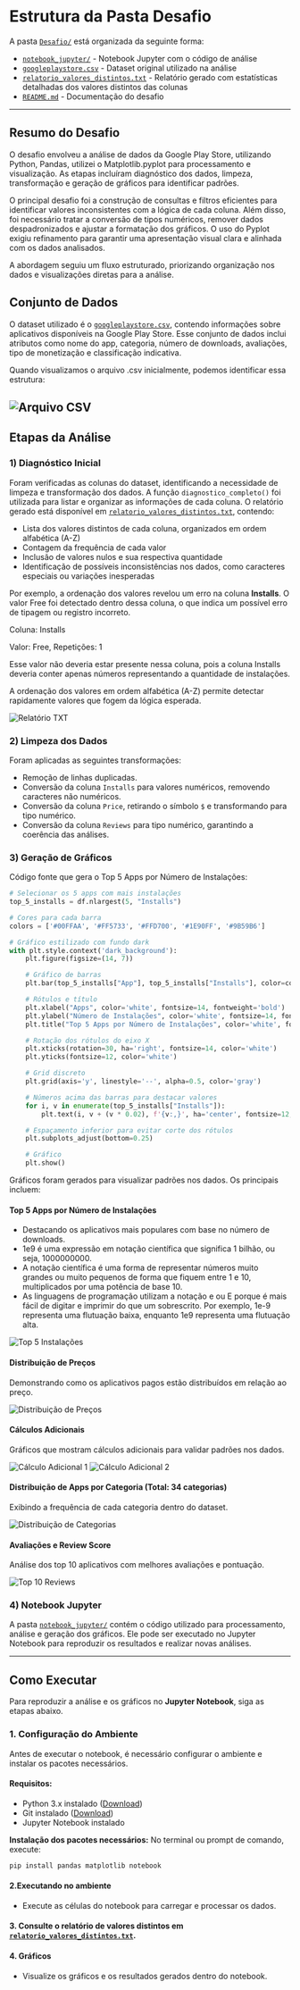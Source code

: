 # Estrutura da Pasta Desafio

A pasta [`Desafio/`](Desafio/) está organizada da seguinte forma:

- [`notebook_jupyter/`](notebook_jupyter/) - Notebook Jupyter com o código de análise
- [`googleplaystore.csv`](googleplaystore.csv) - Dataset original utilizado na análise
- [`relatorio_valores_distintos.txt`](relatorio_valores_distintos.txt) - Relatório gerado com estatísticas detalhadas dos valores distintos das colunas
- [`README.md`](README.md) - Documentação do desafio

---
## Resumo do Desafio

O desafio envolveu a análise de dados da Google Play Store, utilizando Python, Pandas, utilizei o Matplotlib.pyplot para processamento e visualização. As etapas incluíram diagnóstico dos dados, limpeza, transformação e geração de gráficos para identificar padrões.

O principal desafio foi a construção de consultas e filtros eficientes para identificar valores inconsistentes com a lógica de cada coluna. Além disso, foi necessário tratar a conversão de tipos numéricos, remover dados despadronizados e ajustar a formatação dos gráficos. O uso do Pyplot exigiu refinamento para garantir uma apresentação visual clara e alinhada com os dados analisados.

A abordagem seguiu um fluxo estruturado, priorizando organização nos dados e visualizações diretas para a análise.

## Conjunto de Dados

O dataset utilizado é o [`googleplaystore.csv`](googleplaystore.csv), contendo informações sobre aplicativos disponíveis na Google Play Store. Esse conjunto de dados inclui atributos como nome do app, categoria, número de downloads, avaliações, tipo de monetização e classificação indicativa.

Quando visualizamos o arquivo .csv inicialmente, podemos identificar essa estrutura:

![Arquivo CSV](../Evidencias/google_play_store_csv.png)
---
## Etapas da Análise

### 1) Diagnóstico Inicial

Foram verificadas as colunas do dataset, identificando a necessidade de limpeza e transformação dos dados. A função `diagnostico_completo()` foi utilizada para listar e organizar as informações de cada coluna. O relatório gerado está disponível em [`relatorio_valores_distintos.txt`](relatorio_valores_distintos.txt), contendo:

- Lista dos valores distintos de cada coluna, organizados em ordem alfabética (A-Z)
- Contagem da frequência de cada valor
- Inclusão de valores nulos e sua respectiva quantidade
- Identificação de possíveis inconsistências nos dados, como caracteres especiais ou variações inesperadas

Por exemplo, a ordenação dos valores revelou um erro na coluna **Installs**. O valor Free foi detectado dentro dessa coluna, o que indica um possível erro de tipagem ou registro incorreto.

Coluna: Installs

Valor: Free, Repetições: 1

Esse valor não deveria estar presente nessa coluna, pois a coluna Installs deveria conter apenas números representando a quantidade de instalações.

A ordenação dos valores em ordem alfabética (A-Z) permite detectar rapidamente valores que fogem da lógica esperada.

![Relatório TXT](../Evidencias/relatorio_txt.png)
### 2) Limpeza dos Dados

Foram aplicadas as seguintes transformações:
- Remoção de linhas duplicadas.
- Conversão da coluna `Installs` para valores numéricos, removendo caracteres não numéricos.
- Conversão da coluna `Price`, retirando o símbolo `$` e transformando para tipo numérico.
- Conversão da coluna `Reviews` para tipo numérico, garantindo a coerência das análises.

### 3) Geração de Gráficos

Código fonte que gera o Top 5 Apps por Número de Instalações:
```python
# Selecionar os 5 apps com mais instalações
top_5_installs = df.nlargest(5, "Installs")

# Cores para cada barra
colors = ['#00FFAA', '#FF5733', '#FFD700', '#1E90FF', '#9B59B6']

# Gráfico estilizado com fundo dark
with plt.style.context('dark_background'):
    plt.figure(figsize=(14, 7))  

    # Gráfico de barras
    plt.bar(top_5_installs["App"], top_5_installs["Installs"], color=colors, edgecolor='white', linewidth=1.5)

    # Rótulos e título
    plt.xlabel("Apps", color='white', fontsize=14, fontweight='bold')
    plt.ylabel("Número de Instalações", color='white', fontsize=14, fontweight='bold')
    plt.title("Top 5 Apps por Número de Instalações", color='white', fontsize=16, fontweight='bold')

    # Rotação dos rótulos do eixo X
    plt.xticks(rotation=30, ha='right', fontsize=14, color='white')
    plt.yticks(fontsize=12, color='white')

    # Grid discreto
    plt.grid(axis='y', linestyle='--', alpha=0.5, color='gray')

    # Números acima das barras para destacar valores
    for i, v in enumerate(top_5_installs["Installs"]):
        plt.text(i, v + (v * 0.02), f'{v:,}', ha='center', fontsize=12, color='white', fontweight='bold')

    # Espaçamento inferior para evitar corte dos rótulos
    plt.subplots_adjust(bottom=0.25)

    # Gráfico
    plt.show()
```

Gráficos foram gerados para visualizar padrões nos dados. Os principais incluem:

#### **Top 5 Apps por Número de Instalações**
- Destacando os aplicativos mais populares com base no número de downloads.
- 1e9 é uma expressão em notação científica que significa 1 bilhão, ou seja, 1000000000. 
- A notação científica é uma forma de representar números muito grandes ou muito pequenos de forma que fiquem entre 1 e 10, multiplicados por uma potência de base 10. 
- As linguagens de programação utilizam a notação e ou E porque é mais fácil de digitar e imprimir do que um sobrescrito. Por exemplo, 1e-9 representa uma flutuação baixa, enquanto 1e9 representa uma flutuação alta. 

![Top 5 Instalações](../Evidencias/top_5_instalacao.png)

#### **Distribuição de Preços**
Demonstrando como os aplicativos pagos estão distribuídos em relação ao preço.

![Distribuição de Preços](../Evidencias/app_mais_caro_and_mature17.png)

#### **Cálculos Adicionais**
Gráficos que mostram cálculos adicionais para validar padrões nos dados.

![Cálculo Adicional 1](../Evidencias/calculo_adicional1.png)
![Cálculo Adicional 2](../Evidencias/calculo_adicional2.png)

#### **Distribuição de Apps por Categoria (Total: 34 categorias)**
Exibindo a frequência de cada categoria dentro do dataset.

![Distribuição de Categorias](../Evidencias/pie_chart.png)

#### **Avaliações e Review Score**
Análise dos top 10 aplicativos com melhores avaliações e pontuação.

![Top 10 Reviews](../Evidencias/top10_review.png)

### 4) Notebook Jupyter

A pasta [`notebook_jupyter/`](notebook_jupyter/) contém o código utilizado para processamento, análise e geração dos gráficos. Ele pode ser executado no Jupyter Notebook para reproduzir os resultados e realizar novas análises.

---
## Como Executar

Para reproduzir a análise e os gráficos no **Jupyter Notebook**, siga as etapas abaixo.

### 1. Configuração do Ambiente

Antes de executar o notebook, é necessário configurar o ambiente e instalar os pacotes necessários.

#### Requisitos:
- Python 3.x instalado ([Download](https://www.python.org/downloads/))
- Git instalado ([Download](https://git-scm.com/downloads))
- Jupyter Notebook instalado

**Instalação dos pacotes necessários:**
No terminal ou prompt de comando, execute:

```sh
pip install pandas matplotlib notebook
```

#### 2.Executando no ambiente
- Execute as células do notebook para carregar e processar os dados.

#### 3. Consulte o relatório de valores distintos em [`relatorio_valores_distintos.txt`](relatorio_valores_distintos.txt).

#### 4. Gráficos
- Visualize os gráficos e os resultados gerados dentro do notebook.


